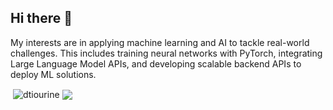 ## Hi there 👋

My interests are in applying machine learning and AI to tackle real-world challenges. This includes training neural networks with PyTorch, integrating Large Language Model APIs, and developing scalable backend APIs to deploy ML solutions.

<p>&nbsp;<img align="center" src="https://github-readme-stats.vercel.app/api?username=dtiourine&show_icons=true&rank_icon=github&locale=en" alt="dtiourine" />
<img align="center" src="https://github-readme-stats.vercel.app/api/top-langs/?username=dtiourine&layout=compact&hide_border=true&&langs_count=10&show_icons=true&theme=transparent" />
</p>

<!--
**dtiourine/dtiourine** is a ✨ _special_ ✨ repository because its `README.md` (this file) appears on your GitHub profile.

Here are some ideas to get you started:

- 🔭 I’m currently working on ...
- 🌱 I’m currently learning ...
- 👯 I’m looking to collaborate on ...
- 🤔 I’m looking for help with ...
- 💬 Ask me about ...
- 📫 How to reach me: ...
- 😄 Pronouns: ...
- ⚡ Fun fact: ...
-->
